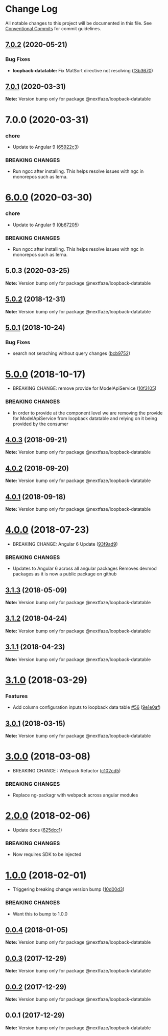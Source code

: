 # Change Log

All notable changes to this project will be documented in this file.
See [Conventional Commits](https://conventionalcommits.org) for commit guidelines.

## [7.0.2](https://github.com/NextFaze/npm-modules/compare/@nextfaze/loopback-datatable@7.0.1...@nextfaze/loopback-datatable@7.0.2) (2020-05-21)


### Bug Fixes

* **loopback-datatable:** Fix MatSort directive not resolving ([f3b3670](https://github.com/NextFaze/npm-modules/commit/f3b367021e731d799ff5bd63eeea2168cbae3f4b))





## [7.0.1](https://github.com/NextFaze/npm-modules/compare/@nextfaze/loopback-datatable@7.0.0...@nextfaze/loopback-datatable@7.0.1) (2020-03-31)

**Note:** Version bump only for package @nextfaze/loopback-datatable





# 7.0.0 (2020-03-31)


### chore

* Update to Angular 9 ([65922c3](https://github.com/NextFaze/npm-modules/commit/65922c3b464f9f035f38e3bc8dc07a063f7fd501))


### BREAKING CHANGES

* Run ngcc after installing.
This helps resolve issues with ngc in monorepos such as lerna.





# [6.0.0](https://github.com/NextFaze/npm-modules/compare/@nextfaze/loopback-datatable@5.0.3...@nextfaze/loopback-datatable@6.0.0) (2020-03-30)


### chore

* Update to Angular 9 ([0b67205](https://github.com/NextFaze/npm-modules/commit/0b67205e48aae8a496f85f1bdff945e29c375bf0))


### BREAKING CHANGES

* Run ngcc after installing.
This helps resolve issues with ngc in monorepos such as lerna.





## 5.0.3 (2020-03-25)

**Note:** Version bump only for package @nextfaze/loopback-datatable





## [5.0.2](https://gitlab.nextfaze.com/nextfaze/npm-module-seed/compare/@nextfaze/loopback-datatable@5.0.1...@nextfaze/loopback-datatable@5.0.2) (2018-12-31)

**Note:** Version bump only for package @nextfaze/loopback-datatable





<a name="5.0.1"></a>
## [5.0.1](https://gitlab.nextfaze.com/nextfaze/npm-module-seed/compare/@nextfaze/loopback-datatable@5.0.0...@nextfaze/loopback-datatable@5.0.1) (2018-10-24)


### Bug Fixes

* search not seraching without query changes ([bcb9752](https://gitlab.nextfaze.com/nextfaze/npm-module-seed/commit/bcb9752))




<a name="5.0.0"></a>
# [5.0.0](https://gitlab.nextfaze.com/nextfaze/npm-module-seed/compare/@nextfaze/loopback-datatable@4.0.3...@nextfaze/loopback-datatable@5.0.0) (2018-10-17)


* BREAKING CHANGE:  remove provide for ModelApiService ([10f3105](https://gitlab.nextfaze.com/nextfaze/npm-module-seed/commit/10f3105))


### BREAKING CHANGES

* In order to provide at the component level
we are removing the provide for ModelApiService from loopback
datatable and relying on it being provided by the consumer




<a name="4.0.3"></a>
## [4.0.3](https://gitlab.nextfaze.com/nextfaze/npm-module-seed/compare/@nextfaze/loopback-datatable@4.0.2...@nextfaze/loopback-datatable@4.0.3) (2018-09-21)




**Note:** Version bump only for package @nextfaze/loopback-datatable

<a name="4.0.2"></a>
## [4.0.2](https://gitlab.nextfaze.com/nextfaze/npm-module-seed/compare/@nextfaze/loopback-datatable@4.0.1...@nextfaze/loopback-datatable@4.0.2) (2018-09-20)




**Note:** Version bump only for package @nextfaze/loopback-datatable

<a name="4.0.1"></a>
## [4.0.1](https://gitlab.nextfaze.com/nextfaze/npm-module-seed/compare/@nextfaze/loopback-datatable@4.0.0...@nextfaze/loopback-datatable@4.0.1) (2018-09-18)




**Note:** Version bump only for package @nextfaze/loopback-datatable

<a name="4.0.0"></a>
# [4.0.0](https://gitlab.nextfaze.com/nextfaze/npm-module-seed/compare/@nextfaze/loopback-datatable@3.1.3...@nextfaze/loopback-datatable@4.0.0) (2018-07-23)


* BREAKING CHANGE: Angular 6 Update ([93f9ad9](https://gitlab.nextfaze.com/nextfaze/npm-module-seed/commit/93f9ad9))


### BREAKING CHANGES

* Updates to Angular 6 across all angular packages
Removes devmod packages as it is now a public package on github




<a name="3.1.3"></a>
## [3.1.3](https://gitlab.nextfaze.com/nextfaze/npm-module-seed/compare/@nextfaze/loopback-datatable@3.1.2...@nextfaze/loopback-datatable@3.1.3) (2018-05-09)




**Note:** Version bump only for package @nextfaze/loopback-datatable

<a name="3.1.2"></a>
## [3.1.2](https://gitlab.nextfaze.com/nextfaze/npm-module-seed/compare/@nextfaze/loopback-datatable@3.1.1...@nextfaze/loopback-datatable@3.1.2) (2018-04-24)




**Note:** Version bump only for package @nextfaze/loopback-datatable

<a name="3.1.1"></a>
## [3.1.1](https://gitlab.nextfaze.com/nextfaze/npm-module-seed/compare/@nextfaze/loopback-datatable@3.1.0...@nextfaze/loopback-datatable@3.1.1) (2018-04-23)




**Note:** Version bump only for package @nextfaze/loopback-datatable

<a name="3.1.0"></a>
# [3.1.0](https://gitlab.nextfaze.com/nextfaze/npm-module-seed/compare/@nextfaze/loopback-datatable@3.0.1...@nextfaze/loopback-datatable@3.1.0) (2018-03-29)


### Features

* Add column configuration inputs to loopback data table [#56](https://gitlab.nextfaze.com/nextfaze/npm-module-seed/issues/56) ([9e1e0af](https://gitlab.nextfaze.com/nextfaze/npm-module-seed/commit/9e1e0af))




<a name="3.0.1"></a>
## [3.0.1](https://gitlab.nextfaze.com/nextfaze/npm-module-seed/compare/@nextfaze/loopback-datatable@3.0.0...@nextfaze/loopback-datatable@3.0.1) (2018-03-15)




**Note:** Version bump only for package @nextfaze/loopback-datatable

<a name="3.0.0"></a>
# [3.0.0](https://gitlab.nextfaze.com/nextfaze/npm-module-seed/compare/@nextfaze/loopback-datatable@2.0.0...@nextfaze/loopback-datatable@3.0.0) (2018-03-08)


* BREAKING CHANGE : Webpack Refactor ([c102cd5](https://gitlab.nextfaze.com/nextfaze/npm-module-seed/commit/c102cd5))


### BREAKING CHANGES

* Replace ng-packagr with webpack across angular modules




<a name="2.0.0"></a>
# [2.0.0](https://gitlab.nextfaze.com/nextfaze/npm-module-seed/compare/@nextfaze/loopback-datatable@1.0.0...@nextfaze/loopback-datatable@2.0.0) (2018-02-06)


* Update docs ([625dcc1](https://gitlab.nextfaze.com/nextfaze/npm-module-seed/commit/625dcc1))


### BREAKING CHANGES

* Now requires SDK to be injected




<a name="1.0.0"></a>
# [1.0.0](https://gitlab.nextfaze.com/nextfaze/npm-module-seed/compare/@nextfaze/loopback-datatable@0.0.4...@nextfaze/loopback-datatable@1.0.0) (2018-02-01)


* Triggering breaking change version bump ([10d00d3](https://gitlab.nextfaze.com/nextfaze/npm-module-seed/commit/10d00d3))


### BREAKING CHANGES

* Want this to bump to 1.0.0




<a name="0.0.4"></a>
## [0.0.4](https://gitlab.nextfaze.com/nextfaze/npm-module-seed/compare/@nextfaze/loopback-datatable@0.0.3...@nextfaze/loopback-datatable@0.0.4) (2018-01-05)




**Note:** Version bump only for package @nextfaze/loopback-datatable

<a name="0.0.3"></a>
## [0.0.3](https://gitlab.nextfaze.com/nextfaze/npm-module-seed/compare/@nextfaze/loopback-datatable@0.0.2...@nextfaze/loopback-datatable@0.0.3) (2017-12-29)




**Note:** Version bump only for package @nextfaze/loopback-datatable

<a name="0.0.2"></a>
## [0.0.2](https://gitlab.nextfaze.com/nextfaze/npm-module-seed/compare/@nextfaze/loopback-datatable@0.0.1...@nextfaze/loopback-datatable@0.0.2) (2017-12-29)




**Note:** Version bump only for package @nextfaze/loopback-datatable

<a name="0.0.1"></a>
## 0.0.1 (2017-12-29)




**Note:** Version bump only for package @nextfaze/loopback-datatable

